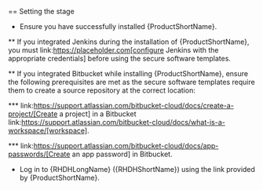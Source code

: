 == Setting the stage

* Ensure you have successfully installed {ProductShortName}.

** If you integrated Jenkins during the installation of {ProductShortName}, you must link:https://placeholder.com[configure Jenkins with the appropriate credentials] before using the secure software templates.

** If you integrated Bitbucket while installing {ProductShortName}, ensure the following prerequisites are met as the secure software templates require them to create a source repository at the correct location:

*** link:https://support.atlassian.com/bitbucket-cloud/docs/create-a-project/[Create a project] in a Bitbucket link:https://support.atlassian.com/bitbucket-cloud/docs/what-is-a-workspace/[workspace].

*** link:https://support.atlassian.com/bitbucket-cloud/docs/app-passwords/[Create an app password] in Bitbucket.

* Log in to {RHDHLongName} ({RHDHShortName}) using the link provided by {ProductShortName}.
